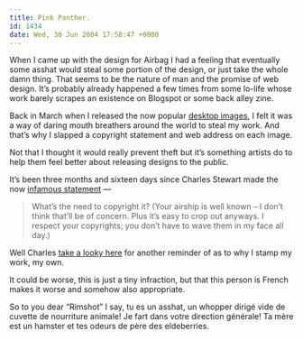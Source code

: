 ```yaml
---
title: Pink Panther.
id: 1434
date: Wed, 30 Jun 2004 17:58:47 +0000
---
```


When I came up with the design for Airbag I had a feeling that eventually some asshat would steal some portion of the design, or just take the whole damn thing. That seems to be the nature of man and the promise of web design. It’s probably already happened a few times from some lo-life whose work barely scrapes an existence on Blogspot or some back alley zine.  

Back in March when I released the now popular [desktop images](https://www.airbagindustries.com/archives/002772.php), I felt it was a way of daring mouth breathers around the world to steal my work. And that’s why I slapped a copyright statement and web address on each image.  

Not that I thought it would really prevent theft but it’s something artists do to help them feel better about releasing designs to the public.  

It’s been three months and sixteen days since Charles Stewart made the now [infamous statement](https://www.airbagindustries.com/archives/002772.php#6218) —

> What’s the need to copyright it? (Your airship is well known – I don’t think that’ll be of concern. Plus it’s easy to crop out anyways. I respect your copyrights; you don’t have to wave them in my face all day.)

Well Charles [take a looky here](http://rimshots.free.fr/creation.html) for another reminder of as to why I stamp my work, my own.  

It could be worse, this is just a tiny infraction, but that this person is French makes it worse and somehow also appropriate.  

So to you dear “Rimshot” I say, tu es un asshat, un whopper dirigé vide de cuvette de nourriture animale! Je fart dans votre direction générale! Ta mère est un hamster et tes odeurs de père des eldeberries.





